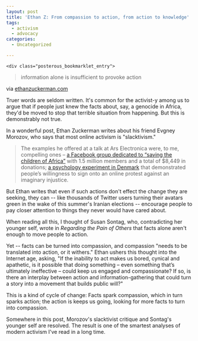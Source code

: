 ```yaml
---
layout: post
title: 'Ethan Z: From compassion to action, from action to knowledge'
tags:
  - activism
  - advocacy
categories:
  - Uncategorized

---
```



    <div class="posterous_bookmarklet_entry">
<blockquote class="posterous_short_quote">information alone is insufficient to provoke action</blockquote>
<div class="posterous_quote_citation">via <a href="http://www.ethanzuckerman.com/blog/2009/11/19/from-compassion-to-action-from-action-to-knowledge/">ethanzuckerman.com</a></div>
<p>Truer words are seldom written. It's common for the activist-y among us to argue that if people just knew the facts about, say, a genocide in Africa, they'd be moved to stop that terrible situation from happening. But this is demonstrably not true.</p>
<p>In a wonderful post, Ethan Zuckerman writes about his friend Evgney Morozov, who says that most online activism is "slacktivism."</p>
<blockquote>
<p>The examples he offered at a talk at Ars Electronica were, to me,  compelling ones &ndash; <a href="http://apps.facebook.com/causes/9140?m=5e8b17e0">a Facebook group  dedicated to &ldquo;saving the children of Africa&rdquo;</a> with 1.5 million  members and a total of $8,449 in donations; <a href="http://virkeligheden.dk/?page_id=877">a psychology experiment in  Denmark</a> that demonstrated people&rsquo;s willingness to sign onto an  online protest against an imaginary injustice.</p>
</blockquote>
<p>But Ethan writes that even if such actions don't effect the change they are seeking, they can -- like thousands of Twitter users turning their avatars green in the wake of this summer's Iranian elections -- encourage people to pay closer attention to things they never would have cared about.</p>
<p>When reading all this, I thought of Susan Sontag, who, contradicting her younger self, wrote in <em>Regarding the Pain of Others</em> that facts alone aren't enough to move people to action.</p>
<p>Yet -- facts can be turned into compassion, and compassion "needs to be translated into action, or it withers." Ethan ushers this thought into the Internet age, asking, "If the inability to act makes us bored, cynical and apathetic, is it  possible that doing something &ndash; even something that&rsquo;s ultimately  ineffective &ndash; could keep us engaged and compassionate? If so, is there  an interplay between action and information-gathering that could turn a  story into a movement that builds public will?"&nbsp;</p>
<p>This is a kind of cycle of change: Facts spark compassion, which in turn sparks action; the action is keeps us going, looking for more facts to turn into compassion.</p>
<p>Somewhere in this post, Morozov's slacktivist critique and Sontag's younger self are resolved. The result is one of the smartest analyses of modern activism I've read in a long time.</p>
</div>
  
